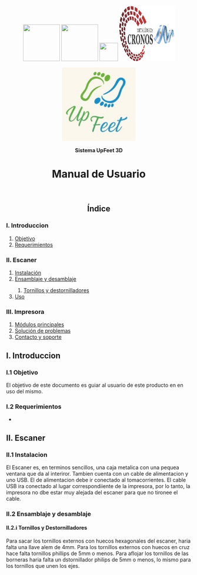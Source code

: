 <div align = "center">
  <img src="https://www.impatrq.com/assets/logos/logo.png" width="100" height="100">
  <img src="https://upload.wikimedia.org/wikipedia/commons/2/25/ANAC_logo.png" width="100" height="100">
  <img src="https://encrypted-tbn0.gstatic.com/images?q=tbn:ANd9GcSnnRpl_D5yrWwelo9BZSvW-KSqAwYHYDm69Q&s" width="50" height="50">
  <img src="Logos/cropped-Logo-Bandera.png" width="150" height="150">
</div>

<div align = "center">
  <p>
    <img src="Logos/Logo.jpg" width="200">
  </p>
  <p><strong>Sistema UpFeet 3D</strong></p>
  <h1>Manual de Usuario</h1>
  <br>
</div>
<div>
  <h2 align="center">Índice</h2>
  <h3> I. Introduccion</h3>
  <ol>
    <li><a href="#Objetivo">Objetivo</a></li>
    <li><a href="#Requerimientos">Requerimientos</a></li>
  </ol>
  <h3>II. Escaner</h3>
  <ol>
    <li><a href="#instalación">Instalación</a></li>
    <li><a href="#Ensamblaje">Ensamblaje y desamblaje</a></li>
    <ol>
      <li><a href="#Tornillos">Tornillos y destornilladores</a></li>
    </ol>
    <li><a href="#uso-general">Uso</a></li>
  </ol>
  <h3> III. Impresora </h3>
  <ol>
    <li><a href="#módulos-principales">Módulos principales</a></li>
    <li><a href="#solución-de-problemas">Solución de problemas</a></li>
    <li><a href="#contacto-y-soporte">Contacto y soporte</a></li>
  </ol>
</div>
<h2>I. Introduccion</h2>
<div id ="Objetivo">
  <h3>I.1 Objetivo</h3>
  <p>El objetivo de este documento es guiar al usuario de este producto en en uso del mismo.</p>
</div>
<div>
  <h3> I.2 Requerimientos</h3>
  <ul>
    <li></li>
  </ul>
</div>
<h2>II. Escaner</h2>
<div>
  <h3>II.1 Instalacion</h3>
  <p>El Escaner es, en terminos sencillos, una caja metalica con una pequea ventana que da al interiror. Tambien cuenta con un cable de alimentacion y uno USB. El de alimentacion debe ir conectado al tomacorrientes. El cable USB ira conectado al lugar correspondiiente de la impresora, por lo tanto, la impresora no dbe estar muy alejada del escaner para que no tironee el cable. </p>
</div>
<div>
  <h3> II.2 Ensamblaje y desamblaje</h3>
  <h4> II.2.i Tornillos y Destornilladores</h4>
  <p>Para sacar los tornillos externos con huecos hexagonales del escaner, haria falta una llave alem de 4mm. Para los tornillos externos con huecos en cruz hace falta tornillos phillips de 5mm o menos. Para aflojar los tornillos de las borneras haria falta un dstornillador philips de 5mm o menos, lo mismo para los tornillos que unen los ejes.</p>
</div>
